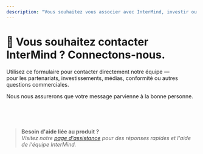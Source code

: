 ```yaml
---
description: "Vous souhaitez vous associer avec InterMind, investir ou contacter notre équipe dirigeante ? Utilisez ce formulaire pour les demandes commerciales, médiatiques ou juridiques."
---
```


# 🤝 Vous souhaitez contacter InterMind ? Connectons-nous.

Utilisez ce formulaire pour contacter directement notre équipe —  
pour les partenariats, investissements, médias, conformité ou autres questions commerciales.

Nous nous assurerons que votre message parvienne à la bonne personne.

<br>

<ContactForm
  :inline="true"
  formStyle="margin: 1rem auto;"
  categoryLabel="Quelle est la raison de votre contact ? *"
  categoryPlaceholderText="Choisissez votre sujet..."
  messageLabel="Message *"
  messagePlaceholderText="Partagez tout contexte pertinent, délais ou informations que vous aimeriez que nous considérions."
  buttonText="Envoyer votre message"  
  :services="[
    'Opportunité de partenariat stratégique',
    'Discussion d\'investissement ou de financement',
    'Demande de solution d\'entreprise',
    'Demande média et presse',
    'Question juridique ou de conformité',
    'Préoccupation de sécurité ou signalement',
    'Proposition de développement commercial',
    'Demande commerciale générale'
  ]"
/>

<br>

> **Besoin d'aide liée au produit ?**  
> _Visitez notre [page d'assistance](../help) pour des réponses rapides et l'aide de l'équipe InterMind._